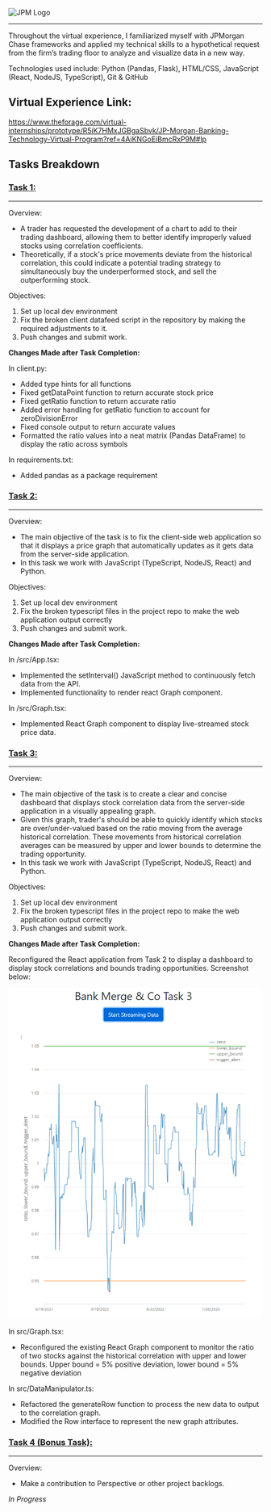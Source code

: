 ![JPM Logo](https://upload.wikimedia.org/wikipedia/commons/thumb/e/e0/JPMorgan_Chase.svg/1280px-JPMorgan_Chase.svg.png)
___

 Throughout the virtual experience, I familiarized myself with JPMorgan Chase frameworks and applied my technical skills to a hypothetical request from the firm’s trading floor to analyze and visualize data in a new way.
 
 Technologies used include: Python (Pandas, Flask), HTML/CSS, JavaScript (React, NodeJS, TypeScript), Git & GitHub

## Virtual Experience Link:

https://www.theforage.com/virtual-internships/prototype/R5iK7HMxJGBgaSbvk/JP-Morgan-Banking-Technology-Virtual-Program?ref=4AiKNGoEiBmcRxP9M#lp

## Tasks Breakdown

### **[Task 1:](./Task%201/)**
___

Overview:
* A trader has requested the development of a chart to add to their trading dashboard, allowing them to better identify improperly valued stocks using correlation coefficients.
* Theoretically, if a stock's price movements deviate from the historical correlation, this could indicate a potential trading strategy to simultaneously buy the underperformed stock, and sell the outperforming stock.

Objectives:
1. Set up local dev environment
2. Fix the broken client datafeed script in the repository by making the required adjustments to it.
3. Push changes and submit work. 

**Changes Made after Task Completion:**

In client.py:
- Added type hints for all functions
- Fixed getDataPoint function to return accurate stock price
- Fixed getRatio function to return accurate ratio
- Added error handling for getRatio function to account for zeroDivisionError
- Fixed console output to return accurate values
- Formatted the ratio values into a neat matrix (Pandas DataFrame) to display the ratio across symbols

In requirements.txt:
- Added  pandas as a package requirement

### **[Task 2:](./Task%202/)**
___

Overview:
* The main objective of the task is to fix the client-side web application so that it displays a price graph that automatically updates as it gets data from the server-side application.
* In this task we work with JavaScript (TypeScript, NodeJS, React) and Python.

Objectives:
1. Set up local dev environment 
2. Fix the broken typescript files in the project repo to make the web application output correctly
3. Push changes and submit work.

**Changes Made after Task Completion:**

In /src/App.tsx:
- Implemented the setInterval() JavaScript method to continuously fetch data from the API.
- Implemented functionality to render react Graph component.

In /src/Graph.tsx:
- Implemented React Graph component to display live-streamed stock price data.


### **[Task 3:](./Task%203/)**
___

Overview:
* The main objective of the task is to create a clear and concise dashboard that displays stock correlation data from the server-side application in a visually appealing graph.
* Given this graph, trader's should be able to quickly identify which stocks are over/under-valued based on the ratio moving from the average historical correlation. These movements from historical correlation averages can be measured by upper and lower bounds to determine the trading opportunity.
* In this task we work with JavaScript (TypeScript, NodeJS, React) and Python.

Objectives:
1. Set up local dev environment 
2. Fix the broken typescript files in the project repo to make the web application output correctly
3. Push changes and submit work.

**Changes Made after Task Completion:**

Reconfigured the React application from Task 2 to display a dashboard to display stock correlations and bounds trading opportunities. Screenshot below:

![Dashboard](./Task%203/img/screenshot.png)

In src/Graph.tsx:
- Reconfigured the existing React Graph component to monitor the ratio of two stocks against the historical correlation with upper and lower bounds. Upper bound = 5% positive deviation, lower bound = 5% negative deviation

In src/DataManipulator.ts:
-  Refactored the generateRow function to process the new data to output to the correlation graph.
- Modified the Row interface to represent the new graph attributes.

### **[Task 4 (Bonus Task):](./Task%204/)**
___

Overview:
* Make a contribution to Perspective or other project backlogs.

*In Progress*
